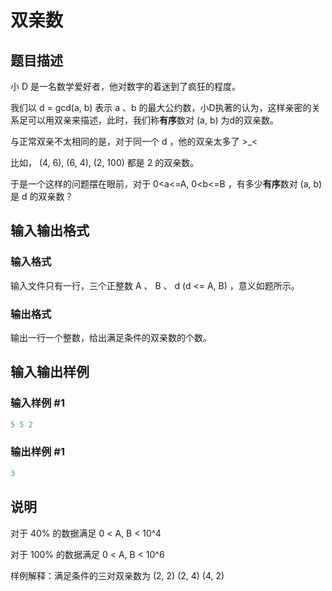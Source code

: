 # 双亲数

## 题目描述

小 D 是一名数学爱好者，他对数字的着迷到了疯狂的程度。

我们以 d = gcd(a, b) 表示 a 、b 的最大公约数，小D执著的认为，这样亲密的关系足可以用双亲来描述，此时，我们称**有序**数对 (a, b) 为d的双亲数。

与正常双亲不太相同的是，对于同一个 d ，他的双亲太多了 >_<

比如， (4, 6), (6, 4), (2, 100) 都是 2 的双亲数。

于是一个这样的问题摆在眼前，对于 0<a<=A, 0<b<=B ，有多少**有序**数对 (a, b) 是 d 的双亲数？

## 输入输出格式

### 输入格式

输入文件只有一行，三个正整数 A 、 B 、 d (d <= A, B) ，意义如题所示。

### 输出格式

输出一行一个整数，给出满足条件的双亲数的个数。

## 输入输出样例

### 输入样例 #1

```cpp
5 5 2
```


### 输出样例 #1

```cpp
3
```


## 说明

对于 40% 的数据满足 0 < A, B < 10^4

对于 100% 的数据满足 0 < A, B < 10^6

样例解释：满足条件的三对双亲数为 (2, 2) (2, 4) (4, 2) 

